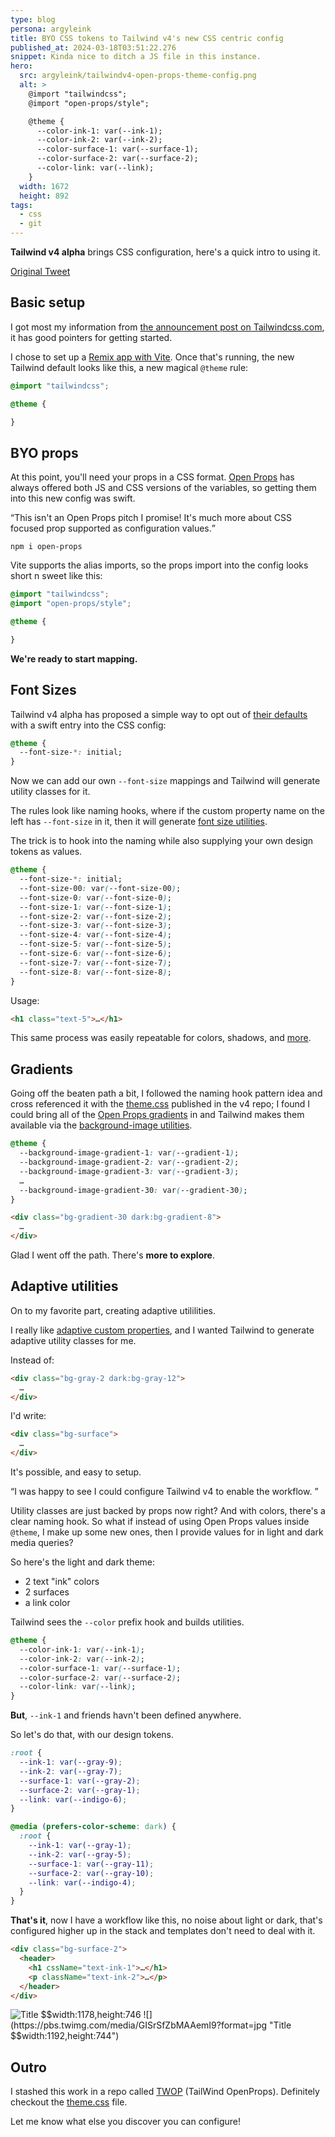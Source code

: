 ```yaml
---
type: blog
persona: argyleink
title: BYO CSS tokens to Tailwind v4's new CSS centric config
published_at: 2024-03-18T03:51:22.276
snippet: Kinda nice to ditch a JS file in this instance.
hero:
  src: argyleink/tailwindv4-open-props-theme-config.png
  alt: >
    @import "tailwindcss";
    @import "open-props/style";

    @theme {
      --color-ink-1: var(--ink-1);
      --color-ink-2: var(--ink-2);
      --color-surface-1: var(--surface-1);
      --color-surface-2: var(--surface-2);
      --color-link: var(--link);
    }
  width: 1672
  height: 892
tags: 
  - css
  - git
---
```


**Tailwind v4 alpha** brings CSS configuration, here's a quick intro to using it. 

[Original Tweet](https://x.com/argyleink/status/1766726636811256037?s=20)

## Basic setup

I got most my information from [the announcement post on Tailwindcss.com](https://tailwindcss.com/blog/tailwindcss-v4-alpha), it has good pointers for getting started.

I chose to set up a [Remix app with Vite](https://remix.run/docs/en/main/future/vite). Once that's running, the new Tailwind default looks like this, a new magical `@theme` rule:

```css
@import "tailwindcss";

@theme {

}
```

## BYO props

At this point, you'll need your props in a CSS format. [Open Props](https://open-props.style/) has always offered both JS and CSS versions of the variables, so getting them into this new config was swift.

<q>This isn't an Open Props pitch I promise! It's much more about CSS focused prop supported as configuration values.</q>

```shell
npm i open-props
```

Vite supports the alias imports, so the props import into the config looks short n sweet like this:

```css
@import "tailwindcss";
@import "open-props/style";

@theme {

}
```

**We're ready to start mapping.**

## Font Sizes

Tailwind v4 alpha has proposed a simple way to opt out of [their defaults](https://github.com/tailwindlabs/tailwindcss/blob/next/packages/tailwindcss/theme.css#L372) with a swift entry into the CSS config:

```css
@theme {
  --font-size-*: initial;
}
```

Now we can add our own `--font-size` mappings and Tailwind will generate utility classes for it. 

The rules look like naming hooks, where if the custom property name on the left has `--font-size` in it, then it will generate [font size utilities](https://tailwindcss.com/docs/font-size). 

The trick is to hook into the naming while also supplying your own design tokens as values.

```css
@theme {
  --font-size-*: initial;
  --font-size-00: var(--font-size-00);
  --font-size-0: var(--font-size-0);
  --font-size-1: var(--font-size-1);
  --font-size-2: var(--font-size-2);
  --font-size-3: var(--font-size-3);
  --font-size-4: var(--font-size-4);
  --font-size-5: var(--font-size-5);
  --font-size-6: var(--font-size-6);
  --font-size-7: var(--font-size-7);
  --font-size-8: var(--font-size-8);
}
```

Usage:

```html
<h1 class="text-5">…</h1>
```

This same process was easily repeatable for colors, shadows, and [more](https://github.com/argyleink/twop/blob/main/app/tailwind.css).

## Gradients

Going off the beaten path a bit, I followed the naming hook pattern idea and cross referenced it with the [theme.css](https://github.com/tailwindlabs/tailwindcss/blob/next/packages/tailwindcss/theme.css) published in the v4 repo; I found I could bring all of the [Open Props gradients](https://open-props.style/#gradients) in and Tailwind makes them available via the [background-image utilities](https://tailwindcss.com/docs/background-image).

```css
@theme {
  --background-image-gradient-1: var(--gradient-1);
  --background-image-gradient-2: var(--gradient-2);
  --background-image-gradient-3: var(--gradient-3);
  …
  --background-image-gradient-30: var(--gradient-30);
}
```

```html
<div class="bg-gradient-30 dark:bg-gradient-8">
  …
</div>
```

Glad I went off the path. There's **more to explore**.

## Adaptive utilities

On to my favorite part, creating adaptive utililities.

I really like [adaptive custom properties](/custom-prop-categories#3.-adaptive-props), and I wanted Tailwind to generate adaptive utility classes for me.

Instead of:
```html
<div class="bg-gray-2 dark:bg-gray-12">
  …
</div>
```

I'd write:
```html
<div class="bg-surface">
  …
</div>
```

It's possible, and easy to setup.

<q class="info">I was happy to see I could configure Tailwind v4 to enable the workflow. </q>

Utility classes are just backed by props now right? And with colors, there's a clear naming hook. So what if instead of using Open Props values inside `@theme`, I make up some new ones, then I provide values for in light and dark media queries?

So here's the light and dark theme: 
- 2 text "ink" colors
- 2 surfaces
- a link color 

Tailwind sees the `--color` prefix hook and builds utilities.

```css
@theme {
  --color-ink-1: var(--ink-1);
  --color-ink-2: var(--ink-2);
  --color-surface-1: var(--surface-1);
  --color-surface-2: var(--surface-2);
  --color-link: var(--link);
}
```

**But**, `--ink-1` and friends havn't been defined anywhere. 

So let's do that, with our design tokens. 

```css
:root {
  --ink-1: var(--gray-9);
  --ink-2: var(--gray-7);
  --surface-1: var(--gray-2);
  --surface-2: var(--gray-1);
  --link: var(--indigo-6);
}

@media (prefers-color-scheme: dark) {
  :root {
    --ink-1: var(--gray-1);
    --ink-2: var(--gray-5);
    --surface-1: var(--gray-11);
    --surface-2: var(--gray-10);
    --link: var(--indigo-4);
  }
}
```

**That's it**, now I have a workflow like this, no noise about light or dark, that's configured higher up in the stack and templates don't need to deal with it.

```html
<div class="bg-surface-2">
  <header>
    <h1 cssName="text-ink-1">…</h1>
    <p className="text-ink-2">…</p>
  </header>
</div>
```



![](https://pbs.twimg.com/media/GISrjchbAAAOZYH?format=jpg "Title $$width:1178,height:746")
![](https://pbs.twimg.com/media/GISrSfZbMAAemI9?format=jpg "Title $$width:1192,height:744")

## Outro

I stashed this work in a repo called [TWOP](https://github.com/argyleink/twop) (TailWind OpenProps). Definitely checkout the [theme.css](https://github.com/argyleink/twop/blob/main/app/tailwind.css) file. 

Let me know what else you discover you can configure!